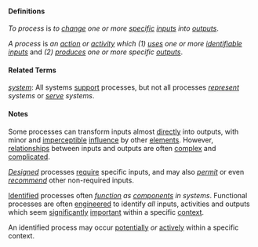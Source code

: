 #### Definitions

*To process* is *to [change](https://github.com/gcassel/Modular-Organization-Terminology/blob/master/terms/change.md) one or more [specific](https://github.com/gcassel/Modular-Organization-Terminology/blob/master/terms/specific.md) [inputs](https://github.com/gcassel/Modular-Organization-Terminology/blob/master/terms/input.md) into [outputs](https://github.com/gcassel/Modular-Organization-Terminology/blob/master/terms/output.md)*.

*A process* is *an [action](https://github.com/gcassel/Modular-Organization-Terminology/blob/master/terms/act.md) or [activity](https://github.com/gcassel/Modular-Organization-Terminology/blob/master/terms/activity.md) which (1) [uses](https://github.com/gcassel/Modular-Organization-Terminology/blob/master/terms/use.md) one or more [identifiable](https://github.com/gcassel/Modular-Organizing-Terminology/blob/master/terms/identify.md) [inputs](https://github.com/gcassel/Modular-Organization-Terminology/blob/master/terms/input.md)* and *(2) [produces](https://github.com/gcassel/Modular-Organization-Terminology/blob/master/terms/produce.md) one or more specific [outputs](https://github.com/gcassel/Modular-Organization-Terminology/blob/master/terms/output.md)*.  

#### Related Terms

*[system](https://github.com/gcassel/Modular-Organizing-Terminology/blob/master/terms/system.md)*: All systems [support](https://github.com/gcassel/Modular-Organizing-Terminology/blob/master/terms/support.md) processes, but not all processes *[represent](https://github.com/gcassel/Modular-Organizing-Terminology/blob/master/terms/represent.md) systems* or *[serve](https://github.com/gcassel/Modular-Organizing-Terminology/blob/master/terms/serve.md) systems*.

#### Notes

Some processes can transform inputs almost [directly](https://github.com/gcassel/Modular-Organization-Terminology/blob/master/terms/direct.md) into outputs, with minor and [imperceptible](https://github.com/gcassel/Modular-Organization-Terminology/blob/master/terms/perceive.md) [influence](https://github.com/gcassel/Modular-Organization-Terminology/blob/master/terms/influence.md) by other [elements](https://github.com/gcassel/Modular-Organization-Terminology/blob/master/terms/element.md).  However, [relationships](https://github.com/gcassel/Modular-Organization-Terminology/blob/master/terms/relate.md) between inputs and outputs are often [complex](https://github.com/gcassel/Modular-Organization-Terminology/blob/master/terms/complex.md) and [complicated](https://github.com/gcassel/Modular-Organization-Terminology/blob/master/terms/complicate.md).
 
*[Designed](https://github.com/gcassel/Modular-Organization-Terminology/blob/master/terms/design.md)* processes [require](https://github.com/gcassel/Modular-Organization-Terminology/blob/master/terms/require.md) specific inputs, and may also *[permit](https://github.com/gcassel/Modular-Organization-Terminology/blob/master/terms/permit.md)* or even *[recommend](https://github.com/gcassel/Modular-Organization-Terminology/blob/master/terms/recommend.md)* other non-required inputs.
 
[Identified](https://github.com/gcassel/Modular-Organization-Terminology/blob/master/terms/identify.md) processes often *[function](https://github.com/gcassel/Modular-Organization-Terminology/blob/master/terms/function.md) as [components](https://github.com/gcassel/Modular-Organization-Terminology/blob/master/terms/component.md) in systems*.  Functional processes are often [engineered](https://github.com/gcassel/Modular-Organization-Terminology/blob/master/terms/engineering.md) to identify *all* inputs, activities and outputs which seem [significantly](https://github.com/gcassel/Modular-Organization-Terminology/blob/master/terms/significance.md) [important](https://github.com/gcassel/Modular-Organization-Terminology/blob/master/terms/importance.md) within a specific [context](https://github.com/gcassel/Modular-Organization-Terminology/blob/master/terms/context.md).

An identified process may occur [potentially](https://github.com/gcassel/Modular-Organization-Terminology/blob/master/terms/potential.md) *or* [actively](https://github.com/gcassel/Modular-Organization-Terminology/blob/master/terms/active.md) within a specific context. 
